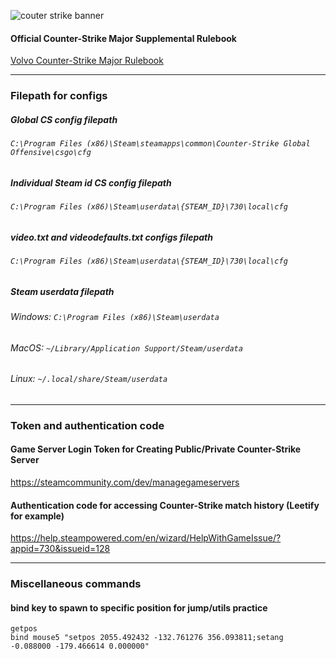 ![couter strike banner](https://i.ibb.co/8Yq6F8T/cs2-banner-for-faceit.jpg)


#### Official Counter-Strike Major Supplemental Rulebook
[Volvo Counter-Strike Major Rulebook](https://github.com/ValveSoftware/counter-strike/blob/main/major-supplemental-rulebook.md)

------

### Filepath for configs

##### Global CS config filepath
###### `C:\Program Files (x86)\Steam\steamapps\common\Counter-Strike Global Offensive\csgo\cfg`

##### Individual Steam id CS config filepath
###### `C:\Program Files (x86)\Steam\userdata\{STEAM_ID}\730\local\cfg`

##### video.txt and videodefaults.txt configs filepath
###### `C:\Program Files (x86)\Steam\userdata\{STEAM_ID}\730\local\cfg`

##### Steam userdata filepath
###### Windows: `C:\Program Files (x86)\Steam\userdata`
###### MacOS: `~/Library/Application Support/Steam/userdata`
###### Linux: `~/.local/share/Steam/userdata`

------

### Token and authentication code
#### Game Server Login Token for Creating Public/Private Counter-Strike Server
https://steamcommunity.com/dev/managegameservers

#### Authentication code for accessing Counter-Strike match history (Leetify for example)
https://help.steampowered.com/en/wizard/HelpWithGameIssue/?appid=730&issueid=128

------

### Miscellaneous commands
#### bind key to spawn to specific position for jump/utils practice
`getpos`  
`bind mouse5 "setpos 2055.492432 -132.761276 356.093811;setang -0.088000 -179.466614 0.000000"`
